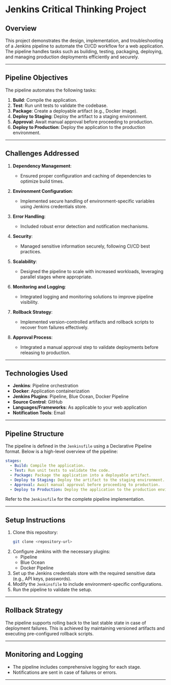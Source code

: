 # **Jenkins Critical Thinking Project**

## **Overview**

This project demonstrates the design, implementation, and troubleshooting of a Jenkins pipeline to automate the CI/CD workflow for a web application. The pipeline handles tasks such as building, testing, packaging, deploying, and managing production deployments efficiently and securely.

---

## **Pipeline Objectives**

The pipeline automates the following tasks:

1. **Build**: Compile the application.
2. **Test**: Run unit tests to validate the codebase.
3. **Package**: Create a deployable artifact (e.g., Docker image).
4. **Deploy to Staging**: Deploy the artifact to a staging environment.
5. **Approval**: Await manual approval before proceeding to production.
6. **Deploy to Production**: Deploy the application to the production environment.

---

## **Challenges Addressed**

1. **Dependency Management**:

   - Ensured proper configuration and caching of dependencies to optimize build times.

2. **Environment Configuration**:

   - Implemented secure handling of environment-specific variables using Jenkins credentials store.

3. **Error Handling**:

   - Included robust error detection and notification mechanisms.

4. **Security**:

   - Managed sensitive information securely, following CI/CD best practices.

5. **Scalability**:

   - Designed the pipeline to scale with increased workloads, leveraging parallel stages where appropriate.

6. **Monitoring and Logging**:

   - Integrated logging and monitoring solutions to improve pipeline visibility.

7. **Rollback Strategy**:

   - Implemented version-controlled artifacts and rollback scripts to recover from failures effectively.

8. **Approval Process**:
   - Integrated a manual approval step to validate deployments before releasing to production.

---

## **Technologies Used**

- **Jenkins**: Pipeline orchestration
- **Docker**: Application containerization
- **Jenkins Plugins**: Pipeline, Blue Ocean, Docker Pipeline
- **Source Control**: GitHub
- **Languages/Frameworks**: As applicable to your web application
- **Notification Tools**: Email

---

## **Pipeline Structure**

The pipeline is defined in the `Jenkinsfile` using a Declarative Pipeline format. Below is a high-level overview of the pipeline:

```yaml
stages:
  - Build: Compile the application.
  - Test: Run unit tests to validate the code.
  - Package: Package the application into a deployable artifact.
  - Deploy to Staging: Deploy the artifact to the staging environment.
  - Approval: Await manual approval before proceeding to production.
  - Deploy to Production: Deploy the application to the production environment.
```

Refer to the `Jenkinsfile` for the complete pipeline implementation.

---

## **Setup Instructions**

1. Clone this repository:
   ```bash
   git clone <repository-url>
   ```
2. Configure Jenkins with the necessary plugins:
   - Pipeline
   - Blue Ocean
   - Docker Pipeline
3. Set up the Jenkins credentials store with the required sensitive data (e.g., API keys, passwords).
4. Modify the `Jenkinsfile` to include environment-specific configurations.
5. Run the pipeline to validate the setup.

---

## **Rollback Strategy**

The pipeline supports rolling back to the last stable state in case of deployment failures. This is achieved by maintaining versioned artifacts and executing pre-configured rollback scripts.

---

## **Monitoring and Logging**

- The pipeline includes comprehensive logging for each stage.
- Notifications are sent in case of failures or errors.

---
